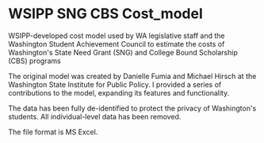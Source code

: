 # WSIPP SNG CBS Cost_model
WSIPP-developed cost model used by WA legislative staff and the Washington Student Achievement Council to estimate the costs of Washington's State Need Grant (SNG) and College Bound Scholarship (CBS) programs

The original model was created by Danielle Fumia and Michael Hirsch at the Washington State Institute for Public Policy. I provided a series of contributions to the model, expanding its features and functionality.

The data has been fully de-identified to protect the privacy of Washington's students. All individual-level data has been removed.

The file format is MS Excel.
